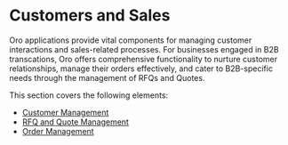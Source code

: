 <a id="concept-guide-customers-sales"></a>

# Customers and Sales

Oro applications provide vital components for managing customer interactions and sales-related processes. For businesses engaged in B2B transcations, Oro offers comprehensive functionality to nurture customer relationships, manage their orders effectively, and cater to B2B-specific needs through the management of RFQs and Quotes.

This section covers the following elements:

* [Customer Management](customers/index.md)
* [RFQ and Quote Management](rfq-quotes/index.md)
* [Order Management](orders/index.md)
